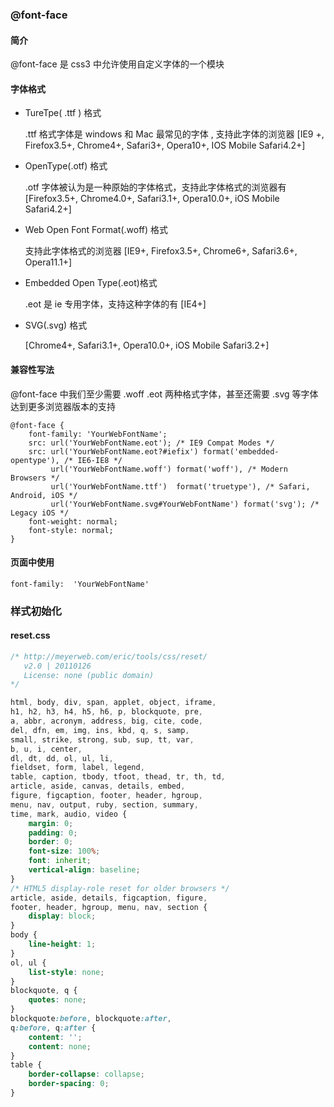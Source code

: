 ### @font-face

#### 简介

@font-face 是 css3 中允许使用自定义字体的一个模块

#### 字体格式

- TureTpe( .ttf ) 格式

  .ttf 格式字体是 windows 和 Mac 最常见的字体 , 支持此字体的浏览器 [IE9 +, Firefox3.5+, Chrome4+, Safari3+, Opera10+, IOS Mobile Safari4.2+]

- OpenType(.otf) 格式

  .otf 字体被认为是一种原始的字体格式，支持此字体格式的浏览器有 [Firefox3.5+, Chrome4.0+, Safari3.1+, Opera10.0+, iOS Mobile Safari4.2+]

- Web Open Font Format(.woff) 格式

  支持此字体格式的浏览器 [IE9+, Firefox3.5+, Chrome6+, Safari3.6+, Opera11.1+]

- Embedded Open Type(.eot)格式

  .eot 是 ie 专用字体，支持这种字体的有 [IE4+]

- SVG(.svg) 格式

  [Chrome4+, Safari3.1+, Opera10.0+, iOS Mobile Safari3.2+]

#### 兼容性写法

@font-face 中我们至少需要 .woff .eot 两种格式字体，甚至还需要 .svg 等字体达到更多浏览器版本的支持

```
@font-face {
	font-family: 'YourWebFontName';
	src: url('YourWebFontName.eot'); /* IE9 Compat Modes */
	src: url('YourWebFontName.eot?#iefix') format('embedded-opentype'), /* IE6-IE8 */
         url('YourWebFontName.woff') format('woff'), /* Modern Browsers */
         url('YourWebFontName.ttf')  format('truetype'), /* Safari, Android, iOS */
         url('YourWebFontName.svg#YourWebFontName') format('svg'); /* Legacy iOS */
    font-weight: normal;
  	font-style: normal;
}
```

#### 页面中使用

```
font-family:  'YourWebFontName'
```

### 样式初始化

#### reset.css

```css
/* http://meyerweb.com/eric/tools/css/reset/ 
   v2.0 | 20110126
   License: none (public domain)
*/

html, body, div, span, applet, object, iframe,
h1, h2, h3, h4, h5, h6, p, blockquote, pre,
a, abbr, acronym, address, big, cite, code,
del, dfn, em, img, ins, kbd, q, s, samp,
small, strike, strong, sub, sup, tt, var,
b, u, i, center,
dl, dt, dd, ol, ul, li,
fieldset, form, label, legend,
table, caption, tbody, tfoot, thead, tr, th, td,
article, aside, canvas, details, embed, 
figure, figcaption, footer, header, hgroup, 
menu, nav, output, ruby, section, summary,
time, mark, audio, video {
	margin: 0;
	padding: 0;
	border: 0;
	font-size: 100%;
	font: inherit;
	vertical-align: baseline;
}
/* HTML5 display-role reset for older browsers */
article, aside, details, figcaption, figure, 
footer, header, hgroup, menu, nav, section {
	display: block;
}
body {
	line-height: 1;
}
ol, ul {
	list-style: none;
}
blockquote, q {
	quotes: none;
}
blockquote:before, blockquote:after,
q:before, q:after {
	content: '';
	content: none;
}
table {
	border-collapse: collapse;
	border-spacing: 0;
}
```

